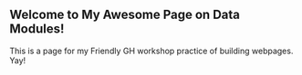 ## Welcome to My Awesome Page on Data Modules!

This is a page for my Friendly GH workshop practice of building webpages. Yay!
